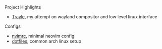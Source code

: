 Project Highlights

- [Trayle](https://github.com/ariaandika/trayle), my attempt on wayland compositor and low level linux interface

Configs

- [nvimrc](https://github.com/ariaandika/nvimrc), minimal neovim config
- [dotfiles](https://github.com/ariaandika/dotfiles), common arch linux setup

